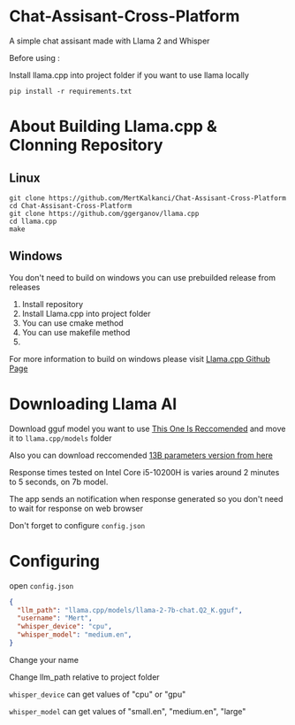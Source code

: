 # Chat-Assisant-Cross-Platform
 A simple chat assisant made with Llama 2 and Whisper

Before using : 
 
Install llama.cpp into project folder if you want to use llama locally 
```
pip install -r requirements.txt
 ```
# About Building Llama.cpp & Clonning Repository

## Linux
 ```
git clone https://github.com/MertKalkanci/Chat-Assisant-Cross-Platform
cd Chat-Assisant-Cross-Platform
git clone https://github.com/ggerganov/llama.cpp  
cd llama.cpp
make 
```

## Windows
You don't need to build on windows you can use prebuilded release from releases

1) Install repository
2) Install Llama.cpp into project folder
3) You can use cmake method 
4) You can use makefile method
5) 
For more information to build on windows please visit [Llama.cpp Github Page](https://github.com/ggerganov/llama.cpp)

# Downloading Llama AI

Download gguf model you want to use [This One Is Reccomended](https://huggingface.co/TheBloke/Llama-2-7b-Chat-GGUF/) and move it to `llama.cpp/models` folder

Also you can download reccomended [13B parameters version from here](https://huggingface.co/TheBloke/Llama-2-13B-chat-GGUF/)

Response times tested on Intel Core i5-10200H is varies around 2 minutes to 5 seconds, on 7b model. 

The app sends an notification when response generated so you don't need to wait for response on web browser

Don't forget to configure `` config.json ``

# Configuring

open `` config.json ``

```json
{
  "llm_path": "llama.cpp/models/llama-2-7b-chat.Q2_K.gguf",
  "username": "Mert",
  "whisper_device": "cpu",
  "whisper_model": "medium.en",
}
```
Change your name

Change llm_path relative to project folder

``whisper_device`` can get values of "cpu"  or  "gpu"

``whisper_model`` can get values of "small.en",    "medium.en",   "large"
